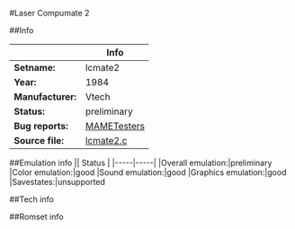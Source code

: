 #Laser Compumate 2

##Info

||Info|
|-----|-----|
|**Setname:**|lcmate2
|**Year:**|1984
|**Manufacturer:**|Vtech
|**Status:**|preliminary
|**Bug reports:**|[MAMETesters](http://mametesters.org/view_all_set.php?type=1&temporary=y&search=lcmate2.c)
|**Source file:**|[lcmate2.c](https://github.com/mamedev/mame/blob/master/src/mess/drivers/lcmate2.c)

##Emulation info
|| Status |
|-----|-----|
|Overall emulation:|preliminary
|Color emulation:|good
|Sound emulation:|good
|Graphics emulation:|good
|Savestates:|unsupported

##Tech info

##Romset info

<!--- START OF EDITED COMMENT DO NOT TOUCH TEXT ABOVE-->
